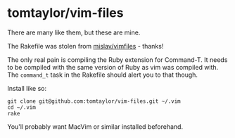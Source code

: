 tomtaylor/vim-files
==

There are many like them, but these are mine.

The Rakefile was stolen from
[mislav/vimfiles](https://github.com/mislav/vimfiles) - thanks!

The only real pain is compiling the Ruby extension for Command-T. It needs to
be compiled with the same version of Ruby as vim was compiled with. The
`command_t` task in the Rakefile should alert you to that though.

Install like so:

    git clone git@github.com:tomtaylor/vim-files.git ~/.vim
    cd ~/.vim
    rake

You'll probably want MacVim or similar installed beforehand.
